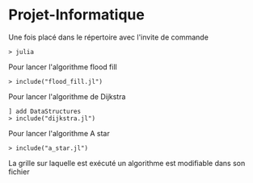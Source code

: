 # Projet-Informatique

Une fois placé dans le répertoire avec l'invite de commande
```
> julia
```

Pour lancer l'algorithme flood fill
```
> include("flood_fill.jl")
```

Pour lancer l'algorithme de Dijkstra
```
] add DataStructures
> include("dijkstra.jl")
```

Pour lancer l'algorithme A star
```
> include("a_star.jl")
```

La grille sur laquelle est exécuté un algorithme est modifiable dans son fichier
